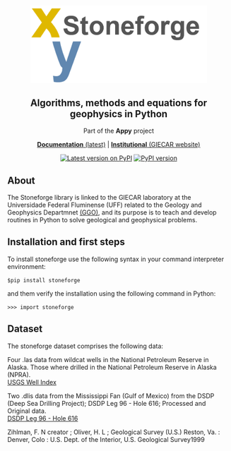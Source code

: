 <p align="center">
<img src="https://raw.githubusercontent.com/giecaruff/logos/main/APPY/stoneforge.png" width="400"/>

<h2 align="center">Algorithms, methods and equations for geophysics in Python</h2>

<p align="center">
Part of the <strong>Appy</strong> project
</p>



<p align="center">
<a href="https://giecaruff.github.io/sites/"><strong>Documentation</strong> (latest)</a> |
<a href="http://gcr.sites.uff.br/"><strong>Institutional</strong> (GIECAR website)</a> 
</p>


<p align="center">
<a href="https://github.com/giecaruff/stoneforge/actions"><img src="https://github.com/giecaruff/stoneforge/actions/workflows/CI.yml/badge.svg" alt="Latest version on PyPI"/></a>
<a href="https://badge.fury.io/py/stoneforge"><img src="https://badge.fury.io/py/stoneforge.svg" alt="PyPI version" height="20"></a>
</p>
  
<!-- 
[![https://github.com/giecaruff/stoneforge/actions](https://github.com/giecaruff/stoneforge/actions/workflows/CI.yml/badge.svg)](https://github.com/giecaruff/stoneforge/actions)
-->

  
## About

The Stoneforge library is linked to the GIECAR laboratory at the Universidade Federal Fluminense (UFF) related to the Geology and Geophysics Departmnet <a href="http://geologiaegeofisica.sites.uff.br/"> (GGO)</a>, and its purpose is to teach and develop routines in Python to solve geological and geophysical problems.


## Installation and first steps

To install stoneforge use the following syntax in your command interpreter environment:

```
$pip install stoneforge
```

and them verify the installation using the following command in Python:

```
>>> import stoneforge
```
  
## Dataset

The stoneforge dataset comprises the following data: 

Four .las data from wildcat wells in the National Petroleum Reserve in Alaska. Those where drilled in the National Petroleum Reserve in Alaska (NPRA). </br>
[USGS Well Index](https://pubs.usgs.gov/of/1999/ofr-99-0015/Wells/WellIdx.htm)

Two .dlis data from the Mississippi Fan (Gulf of Mexico) from the DSDP (Deep Sea Drilling Project); DSDP Leg 96 - Hole 616; Processed and Original data. </br>
[DSDP Leg 96 - Hole 616](https://mlp.ldeo.columbia.edu/data/dsdp/leg96/616/)

Zihlman, F. N creator ; Oliver, H. L ; Geological Survey (U.S.)
Reston, Va. : Denver, Colo : U.S. Dept. of the Interior, U.S. Geological Survey1999